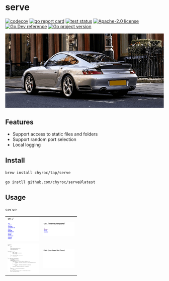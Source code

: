 # serve

[![codecov](https://codecov.io/gh/chyroc/serve/branch/master/graph/badge.svg?token=Z73T6YFF80)](https://codecov.io/gh/chyroc/serve)
[![go report card](https://goreportcard.com/badge/github.com/chyroc/serve "go report card")](https://goreportcard.com/report/github.com/chyroc/serve)
[![test status](https://github.com/chyroc/serve/actions/workflows/test.yml/badge.svg)](https://github.com/chyroc/serve/actions)
[![Apache-2.0 license](https://img.shields.io/badge/License-Apache%202.0-brightgreen.svg)](https://opensource.org/licenses/Apache-2.0)
[![Go.Dev reference](https://img.shields.io/badge/go.dev-reference-blue?logo=go&logoColor=white)](https://pkg.go.dev/github.com/chyroc/serve)
[![Go project version](https://badge.fury.io/go/github.com%2Fchyroc%2Fserve.svg)](https://badge.fury.io/go/github.com%2Fchyroc%2Fserve)

![](./header.png)

## Features

- Support access to static files and folders
- Support random port selection
- Local logging

## Install

```shell
brew install chyroc/tap/serve
```

```shell
go instll github.com/chyroc/serve@latest
```

## Usage

```shell
serve
```

|  |  |
| --- | --- |
| <img src="./screenshots/1.png" width="100"></a> | <img src="./screenshots/2.png" width="100"></a> | 
| <img src="./screenshots/3.png" width="100"></a> | <img src="./screenshots/4.png" width="100"></a> | 
